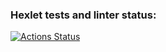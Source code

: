### Hexlet tests and linter status:
[![Actions Status](https://github.com/MyNameIsMary02/layout-designer-project-lvl1/workflows/hexlet-check/badge.svg)](https://github.com/MyNameIsMary02/layout-designer-project-lvl1/actions)